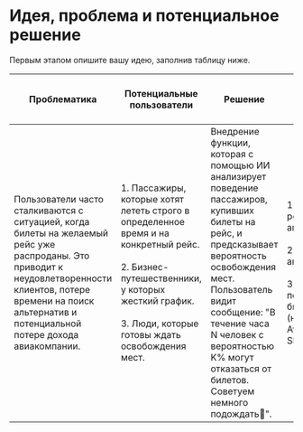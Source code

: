 # Идея, проблема и потенциальное решение

Первым этапом опишите вашу идею, заполнив таблицу ниже.

| **Проблематика**                                                                                                                                                                                                 | **Потенциальные пользователи**                                                                                                                                                                                                 | **Решение**                                                                                                                                                                                                 | **Конкуренты**                                                                                                                                                                                                 | **Уникальность решения**                                                                                                                                                                                                 | **Ссылка на видео с демонстрацией продукта** |
|------------------------------------------------------------------------------------------------------------------------------------------------------------------------------------------------------------------|--------------------------------------------------------------------------------------------------------------------------------------------------------------------------------------------------------------------------------|------------------------------------------------------------------------------------------------------------------------------------------------------------------------------------------------------------|----------------------------------------------------------------------------------------------------------------------------------------------------------------------------------------------------------------|------------------------------------------------------------------------------------------------------------------------------------------------------------------------------------------------------------------------|-----------------------------------------------|
| Пользователи часто сталкиваются с ситуацией, когда билеты на желаемый рейс уже распроданы. Это приводит к неудовлетворенности клиентов, потере времени на поиск альтернатив и потенциальной потере дохода авиакомпании. | 1. Пассажиры, которые хотят лететь строго в определенное время и на конкретный рейс.<br><br>2. Бизнес-путешественники, у которых жесткий график.<br><br>3. Люди, которые готовы ждать освобождения мест.                                | Внедрение функции, которая с помощью ИИ анализирует поведение пассажиров, купивших билеты на рейс, и предсказывает вероятность освобождения мест. Пользователь видит сообщение: "В течение часа N человек с вероятностью K% могут отказаться от билетов. Советуем немного подождать🙂". | 1.Альтернативные рейсы той же авиакомпании.<br><br>2. Другие авиакомпании.<br><br>3. Сервисы перепродажи билетов (например, Aviasales, Skyscanner).                                                                               | 1. Использование ИИ для анализа поведения пассажиров и предсказания освобождения мест.<br><br>2. Удобство для пользователя: не нужно постоянно проверять наличие билетов вручную.<br><br>3. Повышение лояльности клиентов за счет персонализированного подхода.<br><br>4. Сложность копирования: требуется доступ к данным о поведении пассажиров и обученная модель ИИ. | [Пример ссылки на видео](https://www.youtube.com) |